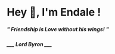 <h1 title="head"> Hey 👋, I'm Endale !</h1>

**<h5><i>" Friendship is Love without his wings! "</i></h5>**

*<b>___ Lord Byron ___</b>*
